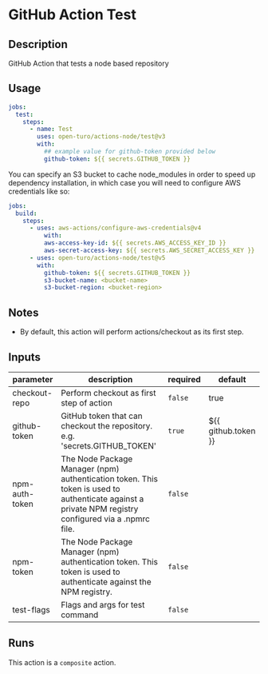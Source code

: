 # GitHub Action Test

<!-- prettier-ignore-start -->
<!-- action-docs-description -->
## Description

GitHub Action that tests a node based repository
<!-- action-docs-description -->
<!-- prettier-ignore-end -->

## Usage

```yaml
jobs:
  test:
    steps:
      - name: Test
        uses: open-turo/actions-node/test@v3
        with:
          ## example value for github-token provided below
          github-token: ${{ secrets.GITHUB_TOKEN }}
```

You can specify an S3 bucket to cache node_modules in order to speed up dependency installation, in which case you will need to configure AWS credentials like so:

```yaml
jobs:
  build:
    steps:
      - uses: aws-actions/configure-aws-credentials@v4
          with:
          aws-access-key-id: ${{ secrets.AWS_ACCESS_KEY_ID }}
          aws-secret-access-key: ${{ secrets.AWS_SECRET_ACCESS_KEY }}
      - uses: open-turo/actions-node/test@v5
        with:
          github-token: ${{ secrets.GITHUB_TOKEN }}
          s3-bucket-name: <bucket-name>
          s3-bucket-region: <bucket-region>
```

## Notes

- By default, this action will perform actions/checkout as its first step.

<!-- prettier-ignore-start -->
<!-- action-docs-inputs -->
## Inputs

| parameter | description | required | default |
| --- | --- | --- | --- |
| checkout-repo | Perform checkout as first step of action | `false` | true |
| github-token | GitHub token that can checkout the repository. e.g. 'secrets.GITHUB_TOKEN' | `true` | ${{ github.token }} |
| npm-auth-token | The Node Package Manager (npm) authentication token. This token is used to authenticate against a private NPM registry configured via a .npmrc file. | `false` |  |
| npm-token | The Node Package Manager (npm) authentication token. This token is used to authenticate against the NPM registry. | `false` |  |
| test-flags | Flags and args for test command | `false` |  |
<!-- action-docs-inputs -->
<!-- action-docs-outputs -->

<!-- action-docs-outputs -->
<!-- action-docs-runs -->
## Runs

This action is a `composite` action.
<!-- action-docs-runs -->
<!-- action-docs-usage  -->
<!-- action-docs-usage -->
<!-- prettier-ignore-end -->
